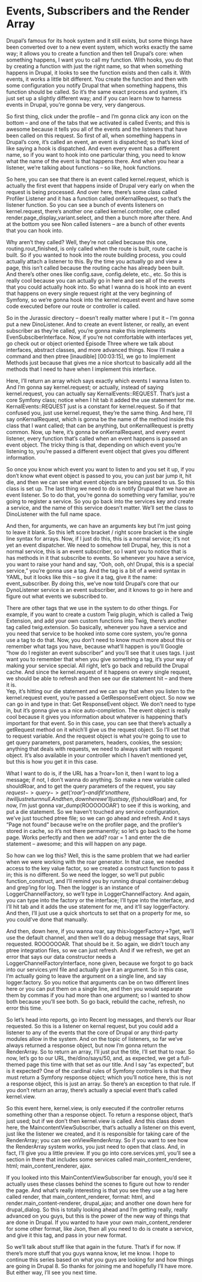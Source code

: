 # Events, Subscribers and the Render Array

Drupal’s famous for its hook system and it still exists, but some things have been converted over to a new event system, which works exactly the same way; it allows you to create a function and then tell Drupal’s core: when something happens, I want you to call my function.  With hooks, you do that by creating a function with just the right name, so that when something happens in Drupal, it looks to see the function exists and then calls it.  With events, it works a little bit different.  You create the function and then with some configuration you notify Drupal that when something happens, this function should be called.  So it’s the same exact process and system, it’s just set up a slightly different way; and if you can learn how to harness events in Drupal, you’re gonna be very, very dangerous.  

So first thing, click under the profile – and I’m gonna click any icon on the bottom – and one of the tabs that we activated is called Events; and this is awesome because it tells you all of the events and the listeners that have been called on this request.  So first of all, when something happens in Drupal’s core, it’s called an event, an event is dispatched; so that’s kind of like saying a hook is dispatched.  And even every event has a different name, so if you want to hook into one particular thing, you need to know what the name of the event is that happens there.  And when you hear a listener, we’re talking about functions – so like, hook functions.  

So here, you can see that there is an event called kernel.request, which is actually the first event that happens inside of Drupal very early on when the request is being processed.  And over here, there’s some class called Profiler Listener and it has a function called onKernalRequest, so that’s the listener function.  So you can see a bunch of events listeners on kernel.request, there’s another one called kernel.controller, one called render.page_display_variant.select, and then a bunch more after there.  And at the bottom you see Non called listeners – are a bunch of other events that you can hook into.  

Why aren’t they called?  Well, they’re not called because this one, routing.rout_finished, is only called when the route is built, route cache is built.  So if you wanted to hook into the route building process, you could actually attach a listener to this.  By the time you actually go and view a page, this isn’t called because the routing cache has already been built.  And  there’s other ones like config.save, config.delete, etc., etc.  So this is really cool because you can actually go in here and see all of the events that you could actually hook into.  So what I wanna do is hook into an event that happens on every single request right at the very beginning of Symfony, so we’re gonna hook into the kernel.request event and have some code executed before our route or controller is called.  

So in the Jurassic directory – doesn’t really matter where I put it – I’m gonna put a new DinoListener.  And to create an event listener, or really, an event subscriber as they’re called, you’re gonna make this implements EvenSubsciberInterface.  Now, if you’re not comfortable with interfaces yet, go check out or object oriented Episode Three where we talk about interfaces, abstract classes, and more advanced things.  Now I’ll make a command and then ptree [inaudible] [00:03:15], we go to Implement Methods just because that gives me a nice shortcut to basically add all the methods that I need to have when I implement this interface.  

Here, I’ll return an array which says exactly which events I wanna listen to.  And I’m gonna say kernel.request; or actually, instead of saying kernel.request, you can actually say KernalEvents::REQUEST.  That’s just a core Symfony class; notice when I hit tab it added the use statement for me.  KernalEvents::REQUEST just is a constant for kernel.request.  So if that confused you, just use kernel.request, they’re the same thing.  And here, I’ll say onKernalRequest, which is gonna be the name of the method inside this class that I want called; that can be anything, but onKernalRequest is pretty common.  Now, up here, it’s gonna be onKernalRequest, and every event listener, every function that’s called when an event happens is passed an event object.  The tricky thing is that, depending on which event you’re listening to, you’re passed a different event object that gives you different information.  

So once you know which event you want to listen to and you set it up, if you don’t know what event object is passed to you, you can just bar jump it, hit die, and then we can see what event objects are being passed to us.  So this class is set up.  The last thing we need to do is notify Drupal that we have an event listener.  So to do that, you’re gonna do something very familiar, you’re going to register a service.  So you go back into the services key and create a service, and the name of this service doesn’t matter.  We’ll set the class to DinoListener with the full name space.  

And then, for arguments, we can have an arguments key but I’m just going to leave it blank.  So this left score bracket / right score bracket is the single line syntax for arrays.  Now, if I just do this, this is a normal service; it’s not yet an event dispatcher.  We need to somehow tell Drupal, hey, this is not a normal service, this is an event subscriber, so I want you to notice that is has methods in it that subscribe to events.  So whenever you have a service, you want to raise your hand and say, “Ooh, ooh, oh!  Drupal, this is a special service,” you’re gonna use a tag.  And the tag is a bit of a weird syntax in YAML, but it looks like this – so give it a tag, give it the name: event_subscriber.  By doing this, we’ve now told Drupal’s core that our DynoListener service is an event subscriber, and it knows to go in here and figure out what events we subscribed to.  

There are other tags that we use in the system to do other things.  For example, if you want to create a custom Twig plugin, which is called a Twig Extension, and add your own custom functions into Twig, there’s another tag called twig.extension.  So basically, whenever you have a service and you need that service to be hooked into some core system, you’re gonna use a tag to do that.  Now, you don’t need to know much more about this or remember what tags you have, because what’ll happen is you’ll Google “how do I register an event subscriber” and you’ll see that it uses tags.  I just want you to remember that when you give something a tag, it’s your way of making your service special.  All right, let’s go back and rebuild the Drupal cache.  And since the kernel.request of it happens on every single request, we should be able to refresh and then see our die statement hit – and there it is.  
Yep, it’s hitting our die statement and we can say that when you listen to the kernel.request event, you’re passed a GetResponseEvent object.  So now we can go in and type in that: Get ResponseEvent object.  We don’t need to type in, but it’s gonna give us a nice auto-completion.  The event object is really cool because it gives you information about whatever is happening that’s important for that event.  So in this case, you can see that there’s actually a getRequest method on it which’ll give us the request object.  So I’ll set that to request variable.  And the request object is what you’re going to use to get query parameters, post parameters, headers, cookies, the session; anything that deals with requests, we need to always start with request object.  It’s also available in your controller which I haven’t mentioned yet, but this is how you get it in this case.  

What I want to do is, if the URL has a ?roar=1on it, then I want to log a message; if not, I don’t wanna do anything.  So make a new variable called shouldRoar, and to get the query parameters of the request, you say $request->query->get(‘roar’) – and if it’s not there, it will just return null.  And then, down here we’ll just say, if ($shouldRoar) and, for now, I’m just gonna var_dump(ROOOOOOAR’) to see if this is working, and put a die statement.  So we haven’t touched any service configuration, we’ve just touched ptree file; so we can go ahead and refresh.  And it says “Page not found” because we’re on the profiler page, and the profiler’s stored in cache, so it’s not there permanently; so let’s go back to the home page.  Works perfectly and then we add? roar = 1 and enter the die statement – awesome; and this will happen on any page.  

So how can we log this?  Well, this is the same problem that we had earlier when we were working with the roar generator.  In that case, we needed access to the key value factor, so we created a construct function to pass it in; this is no different.  So we need the logger, so we’ll put public function_construct, and I’ll remind you by running drupal container:debug and grep’ing for log.  Then the logger is an instance of LoggerChannelFactory, so we’ll type in LoggerChannelFactory.  And again, you can type into the factory or the interface; I’ll type into the interface, and I’ll hit tab and it adds the use statement for me, and it’ll say loggerFactory.  And then, I’ll just use a quick shortcuts to set that on a property for me, so you could’ve done that manually.  

And then, down here, if you wanna roar, say this>loggerFactory->?get, we’ll use the default channel, and then we’ll do a debug message that says, Roar requested.  ROOOOOOAR.  That should be it.  So again, we didn’t touch any ptree integration files, so we can just refresh.  And if we refresh, we get an error that says our data constructor needs a LoggerChannelFactoryInterface, none given, because we forgot to go back into our services.yml file and actually give it an argument.  So in this case, I’m actually going to leave the argument on a single line, and say logger.factory.  So you notice that arguments can be on two different lines here or you can put them on a single line, and then you would separate them by commas if you had more than one argument; so I wanted to show both because you’ll see both.  So go back, rebuild the cache, refresh, no error this time.  

So let’s head into reports, go into Recent log messages, and there’s our Roar requested.  So this is a listener on kernal request, but you could add a listener to any of the events that the core of Drupal or any third-party modules allow in the system.  And on the topic of listeners, so far we’ve always returned a response object, but now I’m gonna return the RenderArray.  So to return an array, I’ll just put the title, I’ll set that to roar.  So now, let’s go to our URL, the/dino/says/50, and, as expected, we get a full-themed page this time with that set as our title.  And I say “as expected”, but is it expected?  One of the cardinal rules of Symfony controllers is that they must return a Symfony response object; which you’ll notice here, this is not a response object, this is just an array.  So there’s an exception to that rule.  If you don’t return an array, there’s actually a special event that’s called kernel.view.  

So this event here, kernel.view, is only executed if the controller returns something other than a response object.  To return a response object, that’s just used; but if we don’t then kernel.view is called.  And this class down here, the MaincontentViewSubscriber, that’s actually a listener on this event, just like the listener we created, and it is responsible for taking care of the RenderArray; you can see onViewRenderArray.  So if you want to see how the RenderArray system works, you just need to open that class.  And, in fact, I’ll give you a little preview.  If you go into core.services.yml, you’ll see a section in there that includes some services called main_content_renderer, html; main_content_renderer, ajax.  

If you looked into this MainContentViewSubscriber far enough, you’d see it actually uses these classes behind the scenes to figure out how to render the page.  And what’s really interesting is that you see they use a tag here called render, that main_content_renderer, format: html, and render.main_content-renderer, drupal_ajax; and another one down here for drupal_dialog.  So this is totally looking ahead and I’m getting really, really advanced on you guys, but this is the power of the new way of things that are done in Drupal.  If  you wanted to have your own main_content_renderer for some other format, like Json, then all you need to do is create a service, and give it this tag, and pass in your new format.  

So we’ll talk about stuff like that again in the future.  That’s if for now.  If there’s more stuff that you guys wanna know, let me know.  I hope to continue this series based on what you guys are looking for and how things are going in Drupal 8.  So thanks for joining me and hopefully I’ll have more.  But either way, I’ll see you next time.           



